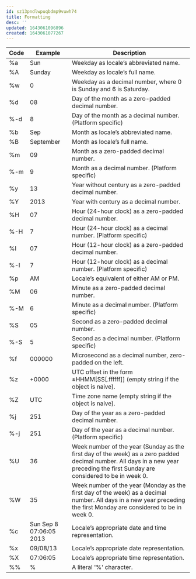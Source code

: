 ```yaml
---
id: sz13pndlwpuqbdmp9vuwh74
title: Formatting
desc: ''
updated: 1643061096896
created: 1643061077267
---
```


| Code | Example                  | Description                                                                                                                                                                      |
|------|--------------------------|----------------------------------------------------------------------------------------------------------------------------------------------------------------------------------|
| %a   | Sun                      | Weekday as locale’s abbreviated name.                                                                                                                                            |
| %A   | Sunday                   | Weekday as locale’s full name.                                                                                                                                                   |
| %w   | 0                        | Weekday as a decimal number, where 0 is Sunday and 6 is Saturday.                                                                                                                |
| %d   | 08                       | Day of the month as a zero-padded decimal number.                                                                                                                                |
| %-d  | 8                        | Day of the month as a  decimal number. (Platform specific)                                                                                                                       |
| %b   | Sep                      | Month as locale’s abbreviated name.                                                                                                                                              |
| %B   | September                | Month as locale’s full name.                                                                                                                                                     |
| %m   | 09                       | Month as a zero-padded decimal number.                                                                                                                                           |
| %-m  | 9                        | Month as a  decimal number. (Platform specific)                                                                                                                                  |
| %y   | 13                       | Year without century as a zero-padded decimal number.                                                                                                                            |
| %Y   | 2013                     | Year with century as a decimal number.                                                                                                                                           |
| %H   | 07                       | Hour (24-hour clock) as a zero-padded decimal number.                                                                                                                            |
| %-H  | 7                        | Hour (24-hour clock) as a  decimal number. (Platform specific)                                                                                                                   |
| %I   | 07                       | Hour (12-hour clock) as a zero-padded decimal number.                                                                                                                            |
| %-I  | 7                        | Hour (12-hour clock) as a  decimal number. (Platform specific)                                                                                                                   |
| %p   | AM                       | Locale’s equivalent of either AM or PM.                                                                                                                                          |
| %M   | 06                       | Minute as a zero-padded decimal number.                                                                                                                                          |
| %-M  | 6                        | Minute as a  decimal number. (Platform specific)                                                                                                                                 |
| %S   | 05                       | Second as a zero-padded decimal number.                                                                                                                                          |
| %-S  | 5                        | Second as a  decimal number. (Platform specific)                                                                                                                                 |
| %f   | 000000                   | Microsecond as a decimal number, zero-padded on the left.                                                                                                                        |
| %z   | +0000                    | UTC offset in the form ±HHMM[SS[.ffffff]] (empty string if the object is naive).                                                                                                 |
| %Z   | UTC                      | Time zone name (empty string if the object is naive).                                                                                                                            |
| %j   | 251                      | Day of the year as a zero-padded decimal number.                                                                                                                                 |
| %-j  | 251                      | Day of the year as a  decimal number. (Platform specific)                                                                                                                        |
| %U   | 36                       | Week number of the year (Sunday as the first day of the week) as a zero padded decimal number. All days in a new year preceding the first Sunday are considered to be in week 0. |
| %W   | 35                       | Week number of the year (Monday as the first day of the week) as a decimal number. All days in a new year preceding the first Monday are considered to be in week 0.             |
| %c   | Sun Sep  8 07:06:05 2013 | Locale’s appropriate date and time representation.                                                                                                                               |
| %x   | 09/08/13                 | Locale’s appropriate date representation.                                                                                                                                        |
| %X   | 07:06:05                 | Locale’s appropriate time representation.                                                                                                                                        |
| %%   | %                        | A literal '%' character.                                                                                                                                                         |
